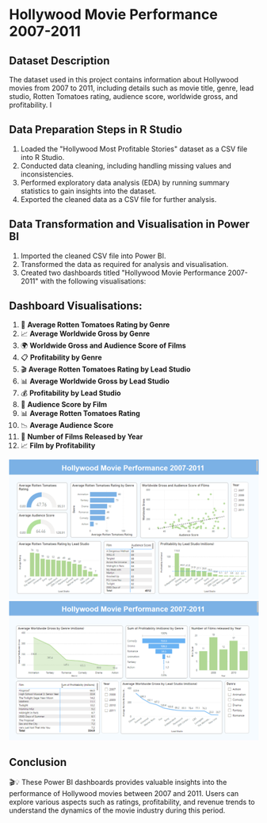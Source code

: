 # Hollywood Movie Performance 2007-2011

## Dataset Description
The dataset used in this project contains information about Hollywood movies from 2007 to 2011, including details such as movie title, genre, lead studio, Rotten Tomatoes rating, audience score, worldwide gross, and profitability. I 

## Data Preparation Steps in R Studio
1. Loaded the "Hollywood Most Profitable Stories" dataset as a CSV file into R Studio.
2. Conducted data cleaning, including handling missing values and inconsistencies.
3. Performed exploratory data analysis (EDA) by running summary statistics to gain insights into the dataset.
4. Exported the cleaned data as a CSV file for further analysis.

## Data Transformation and Visualisation in Power BI
1. Imported the cleaned CSV file into Power BI.
2. Transformed the data as required for analysis and visualisation.
3. Created two dashboards titled "Hollywood Movie Performance 2007-2011" with the following visualisations:

## Dashboard Visualisations:
1. 🍅 **Average Rotten Tomatoes Rating by Genre**
2. 📈 **Average Worldwide Gross by Genre**
3. 🌍 **Worldwide Gross and Audience Score of Films**
4. 📋 **Profitability by Genre**
5. 🎬 **Average Rotten Tomatoes Rating by Lead Studio**
6. 📊 **Average Worldwide Gross by Lead Studio**
7. 💰 **Profitability by Lead Studio** 
8. 👥 **Audience Score by Film** 
9. 📊 **Average Rotten Tomatoes Rating** 
10. 📉 **Average Audience Score** 
11. 📅 **Number of Films Released by Year** 
12. 📈 **Film by Profitability**

![Image Description](https://github.com/Lozarta-V/R-Studio-Power-Bi-Project/blob/main/Screenshot%202024-06-05%20182102.png?raw=true)
![Image Description](https://github.com/Lozarta-V/R-Studio-Power-Bi-Project/blob/main/Screenshot%202024-06-05%20213730.png?raw=true)


## Conclusion
🎬💡 These Power BI dashboards provides valuable insights into the performance of Hollywood movies between 2007 and 2011. Users can explore various aspects such as ratings, profitability, and revenue trends to understand the dynamics of the movie industry during this period. 
